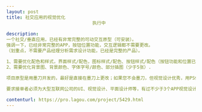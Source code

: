 ```yaml
---                
layout: post       
title: 社交应用的视觉优化
                                执行中
           
description: 
一个社交/垂直应用，已经有非常完整的可动交互原型（可安装）。
强调一下，已经非常完整的APP，按钮位置功能，交互逻辑都不需要更改。
（划重点，不需要产品经理分析需求设计功能，已经是完整的产品）。

1、需要优化配色和样式，界面样式/配色，图标样式/配色、按钮样式/配色（按钮功能和位置已经固定）。
2、需要优化背景图、背景颜色、字体字号/颜色、部分插图（少于5张）.

项目原型是用墨刀开发的，最好是直接在墨刀上更改；如果您不会墨刀，但视觉设计优秀，用PS修改墨刀的截图给我也可以。

要求接单者必须为大型互联网公司的UI、视觉设计、平面设计师等，有过不少于3个APP视觉设计/UI设计经验，工作经验不小于5年。
     
contenturl: https://pro.lagou.com/project/5429.html      
---                 
```

